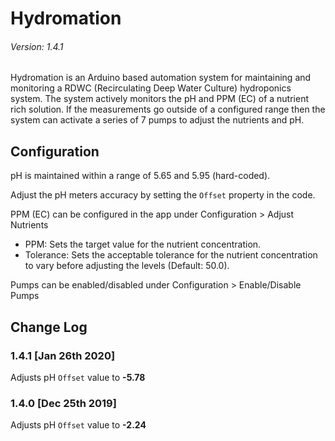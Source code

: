 # Hydromation

###### Version: 1.4.1

Hydromation is an Arduino based automation system for maintaining and monitoring a RDWC (Recirculating Deep Water Culture) hydroponics system. The system actively monitors the pH and PPM (EC) of a nutrient rich solution. If the measurements go outside of a configured range then the system can activate a series of 7 pumps to adjust the nutrients and pH.

## Configuration

pH is maintained within a range of 5.65 and 5.95 (hard-coded).

Adjust the pH meters accuracy by setting the `Offset` property in the code.

PPM (EC) can be configured in the app under Configuration > Adjust Nutrients
* PPM: Sets the target value for the nutrient concentration. 
* Tolerance: Sets the acceptable tolerance for the nutrient concentration to vary before adjusting the levels (Default: 50.0).

Pumps can be enabled/disabled under Configuration > Enable/Disable Pumps

## Change Log

### 1.4.1 [Jan 26th 2020]

Adjusts pH `Offset` value to **-5.78**

### 1.4.0 [Dec 25th 2019]

Adjusts pH `Offset` value to **-2.24**